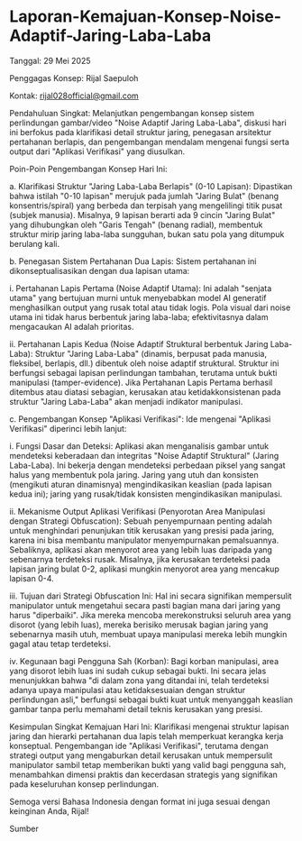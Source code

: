 # Laporan-Kemajuan-Konsep-Noise-Adaptif-Jaring-Laba-Laba

Tanggal: 29 Mei 2025

Penggagas Konsep: Rijal Saepuloh

Kontak: rijal028official@gmail.com

Pendahuluan Singkat:
Melanjutkan pengembangan konsep sistem perlindungan gambar/video "Noise Adaptif Jaring Laba-Laba", diskusi hari ini berfokus pada klarifikasi detail struktur jaring, penegasan arsitektur pertahanan berlapis, dan pengembangan mendalam mengenai fungsi serta output dari "Aplikasi Verifikasi" yang diusulkan.

Poin-Poin Pengembangan Konsep Hari Ini:


a.  Klarifikasi Struktur "Jaring Laba-Laba Berlapis" (0-10 Lapisan):
Dipastikan bahwa istilah "0-10 lapisan" merujuk pada jumlah "Jaring Bulat" (benang konsentris/spiral) yang berbeda dan terpisah yang mengelilingi titik pusat (subjek manusia). Misalnya, 9 lapisan berarti ada 9 cincin "Jaring Bulat" yang dihubungkan oleh "Garis Tengah" (benang radial), membentuk struktur mirip jaring laba-laba sungguhan, bukan satu pola yang ditumpuk berulang kali.


b.  Penegasan Sistem Pertahanan Dua Lapis: Sistem pertahanan ini dikonseptualisasikan dengan dua lapisan utama:

i.  Pertahanan Lapis Pertama (Noise Adaptif Utama): Ini adalah "senjata utama" yang bertujuan murni untuk menyebabkan model AI generatif menghasilkan output yang rusak total atau tidak logis. Pola visual dari noise utama ini tidak harus berbentuk jaring laba-laba; efektivitasnya dalam mengacaukan AI adalah prioritas.

ii. Pertahanan Lapis Kedua (Noise Adaptif Struktural berbentuk Jaring Laba-Laba): Struktur "Jaring Laba-Laba" (dinamis, berpusat pada manusia, fleksibel, berlapis, dll.) dibentuk oleh noise adaptif struktural. Struktur ini berfungsi sebagai lapisan perlindungan tambahan, terutama untuk bukti manipulasi (tamper-evidence). Jika Pertahanan Lapis Pertama berhasil ditembus atau diatasi sebagian, kerusakan atau ketidakkonsistenan pada struktur "Jaring Laba-Laba" akan menjadi indikator manipulasi.


c.  Pengembangan Konsep "Aplikasi Verifikasi": Ide mengenai "Aplikasi Verifikasi" diperinci lebih lanjut:

i.  Fungsi Dasar dan Deteksi: Aplikasi akan menganalisis gambar untuk mendeteksi keberadaan dan integritas "Noise Adaptif Struktural" (Jaring Laba-Laba). Ini bekerja dengan mendeteksi perbedaan piksel yang sangat halus yang membentuk pola jaring. Jaring yang utuh dan konsisten (mengikuti aturan dinamisnya) mengindikasikan keaslian (pada lapisan kedua ini); jaring yang rusak/tidak konsisten mengindikasikan manipulasi.

ii. Mekanisme Output Aplikasi Verifikasi (Penyorotan Area Manipulasi dengan Strategi Obfuscation): Sebuah penyempurnaan penting adalah untuk menghindari penunjukan titik kerusakan yang presisi pada jaring, karena ini bisa membantu manipulator menyempurnakan pemalsuannya. Sebaliknya, aplikasi akan menyorot area yang lebih luas daripada yang sebenarnya terdeteksi rusak. Misalnya, jika kerusakan terdeteksi pada lapisan jaring bulat 0-2, aplikasi mungkin menyorot area yang mencakup lapisan 0-4.

iii. Tujuan dari Strategi Obfuscation Ini: Hal ini secara signifikan mempersulit manipulator untuk mengetahui secara pasti bagian mana dari jaring yang harus "diperbaiki". Jika mereka mencoba merekonstruksi seluruh area yang disorot (yang lebih luas), mereka berisiko merusak bagian jaring yang sebenarnya masih utuh, membuat upaya manipulasi mereka lebih mungkin gagal atau tetap terdeteksi.

iv. Kegunaan bagi Pengguna Sah (Korban): Bagi korban manipulasi, area yang disorot lebih luas ini sudah cukup sebagai bukti. Ini secara jelas menunjukkan bahwa "di dalam zona yang ditandai ini, telah terdeteksi adanya upaya manipulasi atau ketidaksesuaian dengan struktur perlindungan asli," berfungsi sebagai bukti kuat untuk menyanggah keaslian gambar tanpa perlu memahami detail teknis kerusakan yang presisi.

Kesimpulan Singkat Kemajuan Hari Ini:
Klarifikasi mengenai struktur lapisan jaring dan hierarki pertahanan dua lapis telah memperkuat kerangka kerja konseptual. Pengembangan ide "Aplikasi Verifikasi", terutama dengan strategi output yang mengaburkan detail kerusakan untuk mempersulit manipulator sambil tetap memberikan bukti yang valid bagi pengguna sah, menambahkan dimensi praktis dan kecerdasan strategis yang signifikan pada keseluruhan konsep perlindungan.

Semoga versi Bahasa Indonesia dengan format ini juga sesuai dengan keinginan Anda, Rijal!


Sumber

